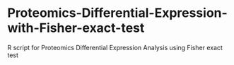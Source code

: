 # Proteomics-Differential-Expression-with-Fisher-exact-test
R script for Proteomics Differential Expression Analysis using Fisher exact test
